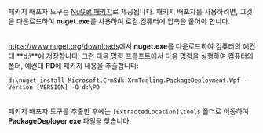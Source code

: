 패키지 배포자 도구는 [NuGet 패키지](https://go.microsoft.com/fwlink/?linkid=859205)로 제공됩니다. 패키지 배포자를 사용하려면, 그것을 다운로드하여 **nuget.exe**를 사용하여 로컬 컴퓨터에 압축을 풀어야 합니다.<br/><br/>

<https://www.nuget.org/downloads>에서 **nuget.exe**를 다운로드하여 컴퓨터의 예컨대 **d:\\**에 저장합니다. 그런 다음 명령 프롬프트에서 다음 명령을 실행하여 컴퓨터의 폴더, 예컨대 **PD**에 패키지 내용을 추출합니다:<br/>

`d:\nuget install Microsoft.CrmSdk.XrmTooling.PackageDeployment.Wpf -Version [VERSION] -O d:\PD`<br/><br/>
    
패키지 배포자 도구를 추출한 후에는 `[ExtractedLocation]\tools` 폴더로 이동하여 **PackageDeployer.exe** 파일을 찾습니다. 

